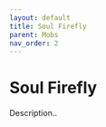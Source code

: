 ```yaml
---
layout: default
title: Soul Firefly
parent: Mobs
nav_order: 2
---
```


# Soul Firefly

Description..
